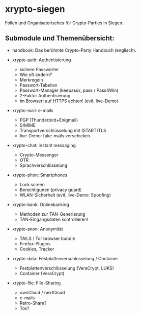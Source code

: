 # xrypto-siegen

Folien und Organisatorisches für Crypto-Parties in Siegen.

## Submodule und Themenübersicht:

* handbook: Das berühmte Crypto-Party Handbuch (englisch).

* xrypto-auth: Authentisierung
  * sichere Passwörter
  * Wie oft ändern?
  * Merkregeln
  * Passwort-Tabellen
  * Passwort-Manager (keepassx, pass / Pass4Win)
  * 2-Faktor Authentisierung
  * im Browser: auf HTTPS achten! (evtl. live-Demo)

* xrypto-mail: e-mails
  * PGP (Thunderbird+Enigmail)
  * S/MIME
  * Transportverschlüsselung mit (START)TLS
  * live-Demo: fake-mails verschicken

* xrypto-chat: instant messaging
  * Crypto-Messenger
  * OTR
  * Sprachverschlüsselung

* xrypto-phon: Smartphones
  * Lock screen
  * Berechtigunen (privacy guard)
  * WLAN-Sicherheit (evtl. live-Demo: Spoofing)

* xrypto-bank: Onlinebanking
  * Methoden zur TAN-Generierung
  * TAN-Eingangsdaten kontrollieren!

* xrypto-anon: Anonymität
  * TAILS / Tor browser bundle
  * Firefox-Plugins
  * Cookies, Tracker

* xrypto-data: Festplattenverschlüsselung / Container
  * Festplattenverschlüsselung (VeraCrypt, LUKS)
  * Container (VeraCrypt)

* xrypto-file: File-Sharing
  * ownCloud / nextCloud
  * e-mails
  * Retro-Share?
  * Tox?
